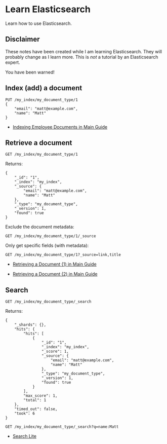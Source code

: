# Learn Elasticsearch

Learn how to use Elasticsearch.


## Disclaimer

These notes have been created while I am learning Elasticsearch.
They will probably change as I learn more.
This is *not* a tutorial by an Elasticsearch expert.

You have been warned!


## Index (add) a document

```
PUT /my_index/my_document_type/1
{
	"email": "matt@example.com",
	"name": "Matt"
}
```

- [Indexing Employee Documents in Main Guide](https://www.elastic.co/guide/en/elasticsearch/guide/current/_indexing_employee_documents.html)


## Retrieve a document

```
GET /my_index/my_document_type/1
```

Returns:

```
{
	"_id": "1",
	"_index": "my_index",
	"_source": {
		"email": "matt@example.com",
		"name": "Matt"
	},
	"_type": "my_document_type",
	"_version": 1,
	"found": true
}
```

Exclude the document metadata:

```
GET /my_index/my_document_type/1/_source
```

Only get specific fields (with metadata):

```
GET /my_index/my_document_type/1?_source=link,title
```

- [Retrieving a Document (1) in Main Guide](https://www.elastic.co/guide/en/elasticsearch/guide/current/_retrieving_a_document.html)

- [Retrieving a Document (2) in Main Guide](https://www.elastic.co/guide/en/elasticsearch/guide/current/get-doc.html)


## Search

```
GET /my_index/my_document_type/_search
```

Returns:

```
{
	"_shards": {},
	"hits": {
		"hits": [
			{
				"_id": "1",
				"_index": "my_index",
				"_score": 1,
				"_source": {
					"email": "matt@example.com",
					"name": "Matt"
				},
				"_type": "my_document_type",
				"_version": 1,
				"found": true
			}
		],
		"max_score": 1,
		"total": 1
	},
	"timed_out": false,
	"took": 6
}
```

```
GET /my_index/my_document_type/_search?q=name:Matt
```

- [Search Lite](https://www.elastic.co/guide/en/elasticsearch/guide/current/_search_lite.html)
